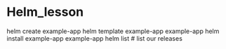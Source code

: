 # Helm_lesson
helm create example-app
helm template example-app example-app
helm install example-app example-app
helm list # list our releases